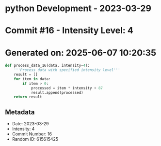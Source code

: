 ﻿# python Development - 2023-03-29
# Commit #16 - Intensity Level: 4
# Generated on: 2025-06-07 10:20:35
```python
def process_data_16(data, intensity=4):
    '''Process data with specified intensity level'''
    result = []
    for item in data:
        if item > 0:
            processed = item * intensity + 87
            result.append(processed)
    return result
```
## Metadata
- Date: 2023-03-29
- Intensity: 4
- Commit Number: 16
- Random ID: 615615425
